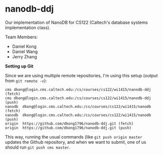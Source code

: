 nanodb-ddj
==========

Our implementation of NanoDB for CS122 (Caltech's database systems implementation class).

Team Members:

- Daniel Kong
- Daniel Wang
- Jerry Zhang

**Setting up Git**

Since we are using multiple remote repositories, I'm using this setup (output from `git remote -v`):

```
cms	dkong@login.cms.caltech.edu:/cs/courses/cs122/wi1415/nanodb-ddj (fetch)
cms	dkong@login.cms.caltech.edu:/cs/courses/cs122/wi1415/nanodb-ddj (push)
nanodb	dkong@login.cms.caltech.edu:/cs/courses/cs122/wi1415/nanodb (fetch)
nanodb	dkong@login.cms.caltech.edu:/cs/courses/cs122/wi1415/nanodb (push)
origin	https://github.com/dkong1796/nanodb-ddj.git (fetch)
origin	https://github.com/dkong1796/nanodb-ddj.git (push)
```

This way, running the usual commands (like `git push origin master` updates the Github repository, and when we want to submit, one of us should run `git push cms master`.
